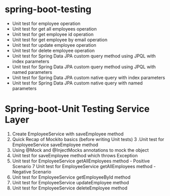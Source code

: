 # spring-boot-testing
- Unit test for employee operation
- Unit test for get all employees operation
- Unit test for get employee id operation
- Unit test for get employee by email operation
- Unit test for update employee operation
- Unit test for delete employee operation
- Unit test for Spring Data JPA custom query method using JPQL with index parameters
- Unit test for Spring Data JPA custom query method using JPQL with named parameters
- Unit test for Spring Data JPA custom  native query with index parameters
- Unit test for Spring Data JPA custom  native query with named parameters
# Spring-boot-Unit Testing Service Layer
1. Create EmployeeService with saveEmployee method 
2. Quick Recap of Mockito basics (before writing Unit tests) 
3 .Unit test for EmployeeService saveEmployee method
4. Using @Mock and @InjectMocks annotations to mock the object 
5. Unit test for saveEmployee method which throws Exception
6. Unit test for EmployeeService getAllEmployees method - Positive Scenario 
7 Unit test for EmployeeService getAllEmployees method - Negative Scenario 
8. Unit test for EmployeeService getEmployeeById method
9. Unit test for EmployeeService updateEmployee method 
10. Unit test for EmployeeService deleteEmployee method
